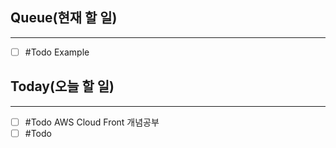 ## Queue(현재 할 일)
---
- [ ] #Todo Example


##  Today(오늘 할 일)
---
- [ ] #Todo AWS Cloud Front 개념공부
- [ ] #Todo 